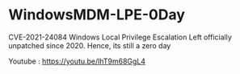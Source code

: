 # WindowsMDM-LPE-0Day
CVE-2021-24084 Windows Local Privilege Escalation Left officially unpatched since 2020. Hence, its still a zero day

Youtube : https://youtu.be/lhT9m68GgL4
